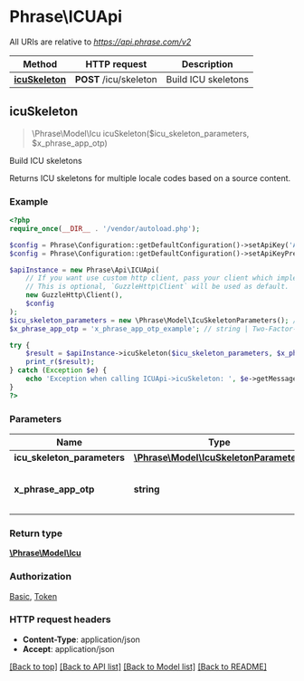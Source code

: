 # Phrase\ICUApi

All URIs are relative to *https://api.phrase.com/v2*

Method | HTTP request | Description
------------- | ------------- | -------------
[**icuSkeleton**](ICUApi.md#icuSkeleton) | **POST** /icu/skeleton | Build ICU skeletons



## icuSkeleton

> \Phrase\Model\Icu icuSkeleton($icu_skeleton_parameters, $x_phrase_app_otp)

Build ICU skeletons

Returns ICU skeletons for multiple locale codes based on a source content.

### Example

```php
<?php
require_once(__DIR__ . '/vendor/autoload.php');

$config = Phrase\Configuration::getDefaultConfiguration()->setApiKey('Authorization', 'YOUR_API_KEY');
$config = Phrase\Configuration::getDefaultConfiguration()->setApiKeyPrefix('Authorization', 'token');

$apiInstance = new Phrase\Api\ICUApi(
    // If you want use custom http client, pass your client which implements `GuzzleHttp\ClientInterface`.
    // This is optional, `GuzzleHttp\Client` will be used as default.
    new GuzzleHttp\Client(),
    $config
);
$icu_skeleton_parameters = new \Phrase\Model\IcuSkeletonParameters(); // \Phrase\Model\IcuSkeletonParameters | 
$x_phrase_app_otp = 'x_phrase_app_otp_example'; // string | Two-Factor-Authentication token (optional)

try {
    $result = $apiInstance->icuSkeleton($icu_skeleton_parameters, $x_phrase_app_otp);
    print_r($result);
} catch (Exception $e) {
    echo 'Exception when calling ICUApi->icuSkeleton: ', $e->getMessage(), PHP_EOL;
}
?>
```

### Parameters


Name | Type | Description  | Notes
------------- | ------------- | ------------- | -------------
 **icu_skeleton_parameters** | [**\Phrase\Model\IcuSkeletonParameters**](../Model/IcuSkeletonParameters.md)|  |
 **x_phrase_app_otp** | **string**| Two-Factor-Authentication token (optional) | [optional]

### Return type

[**\Phrase\Model\Icu**](../Model/Icu.md)

### Authorization

[Basic](../../README.md#Basic), [Token](../../README.md#Token)

### HTTP request headers

- **Content-Type**: application/json
- **Accept**: application/json

[[Back to top]](#) [[Back to API list]](../../README.md#documentation-for-api-endpoints)
[[Back to Model list]](../../README.md#documentation-for-models)
[[Back to README]](../../README.md)

